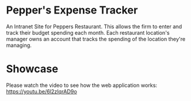 # Pepper's Expense Tracker
An Intranet Site for Peppers Restaurant. This allows the firm to enter and track their budget spending each month. Each restaurant location's manager owns an account that tracks the spending of the location they're managing.

# Showcase
Please watch the video to see how the web application works: https://youtu.be/6l2zIqrAD9o